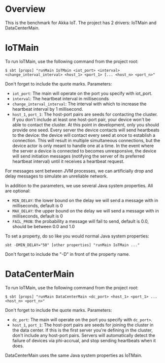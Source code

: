 # Overview
This is the benchmark for Akka IoT. The project has 2 drivers: IoTMain and DataCenterMain. 

# IoTMain
To run IoTMain, use the following command from the project root:
```
$ sbt [props] "runMain IoTMain <iot_port> <interval> <change_interval_interval> <host_1> <port_1> [... <host_n> <port_n>"
```

Don't forget to include the quote marks.
Parameters:
- ```iot_port```: The main will operate on the port you specify with iot_port.
- ```interval```: The heartbeat interval in milliseconds
- ```change_interval_interval```: The interval with which to increase the heartbeat interval by 1 millisecond.
- ```host_1```, ```port_1```: The host-port pairs are seeds for contacting the cluster. If you don't include at least one host-port pair, your device won't be able to contact the cluster. At this point in development, only you should provide one seed. Every server the device contacts will send heartbeats to the device: the device will contact every seed at once to establish a connection. This will result in multiple simultaneous connections, but the device actor is only meant to handle one at a time. In the event where the server a device is connected to becomes unresponsive, the device will send initiation messages (notifying the server of its preferred heartbeat interval) until it receives a heartbeat request.

For messages sent between JVM processes, we can artificially drop and delay messages to simulate an unreliable network.

In addition to the parameters, we use several Java system properties. All are optional:
- ```MIN_DELAY```: the lower bound on the delay we will send a message with in milliseconds, default is 0
- ```MAX_DELAY```: the upper bound on the delay we will send a message with in milliseconds, default is 0
- ```FAIL_PROB```: the probability a message will fail to send, default is 0.0, should be between 0.0 and 1.0

To set a property, do so like you would normal Java system properties:
```
sbt -DMIN_DELAY="50" [other properties] "runMain IoTMain ..."
```

Don't forget to include the "-D" in front of the property name.


# DataCenterMain
To run IoTMain, use the following command from the project root:
```
$ sbt [props] "runMain DataCenterMain <dc_port> <host_1> <port_1> ... <host_n> <port_n>"
```

Don't forget to include the quote marks.
Parameters:
- ```dc_port```: The main will operate on the port you specify with ```dc_port>```.
- ```host_1```, ```port_1```: The host-port pairs are seeds for joining the cluster in the data center. If this is the first server you're defining in the cluster, don't include any host-port pairs. Servers will automatically detect the failure of devices via phi-accrual, and stop sending heartbeats when it does.

DataCenterMain uses the same Java system properties as IoTMain.
